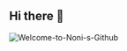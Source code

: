 ## Hi there 👋
![Welcome-to-Noni-s-Github](https://github.com/user-attachments/assets/b2594d64-012c-470d-9f29-3be0389546de)
